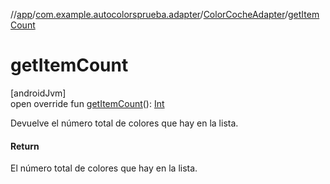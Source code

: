 //[app](../../../index.md)/[com.example.autocolorsprueba.adapter](../index.md)/[ColorCocheAdapter](index.md)/[getItemCount](get-item-count.md)

# getItemCount

[androidJvm]\
open override fun [getItemCount](get-item-count.md)(): [Int](https://kotlinlang.org/api/latest/jvm/stdlib/kotlin/-int/index.html)

Devuelve el número total de colores que hay en la lista.

#### Return

El número total de colores que hay en la lista.
